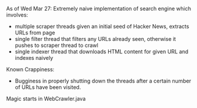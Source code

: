 As of Wed Mar 27:
Extremely naive implementation of search engine which involves:
- multiple scraper threads given an initial seed of Hacker News, extracts URLs from page
- single filter thread that filters any URLs already seen, otherwise it pushes to scraper thread to crawl
- single indexer thread that downloads HTML content for given URL and indexes naively

Known Crappiness:
- Bugginess in properly shutting down the threads after a certain number of URLs have been visited.

Magic starts in WebCrawler.java
